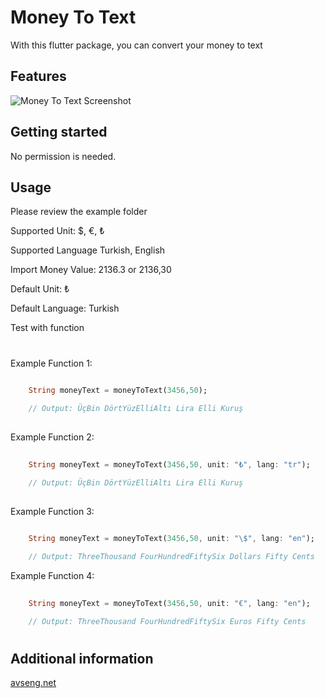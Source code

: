 # Money To Text

With this flutter package, you can convert your money to text


## Features

![Money To Text Screenshot](https://avseng.net/flutterpackages/money_to_text/screenshot.png)

## Getting started

No permission is needed.

## Usage 

Please review the example folder

Supported Unit: $, €, ₺

Supported Language Turkish, English

Import Money Value: 2136.3 or 2136,30

Default Unit: ₺

Default Language: Turkish

Test with function
#
Example Function 1:

```dart
    
    String moneyText = moneyToText(3456,50);

    // Output: ÜçBin DörtYüzElliAltı Lira Elli Kuruş
    
```
 
Example Function 2:

```dart
    
    String moneyText = moneyToText(3456,50, unit: "₺", lang: "tr");

    // Output: ÜçBin DörtYüzElliAltı Lira Elli Kuruş
    
```
 
Example Function 3:

```dart
    
    String moneyText = moneyToText(3456,50, unit: "\$", lang: "en");

    // Output: ThreeThousand FourHundredFiftySix Dollars Fifty Cents

```

Example Function 4:

```dart
    
    String moneyText = moneyToText(3456,50, unit: "€", lang: "en");

    // Output: ThreeThousand FourHundredFiftySix Euros Fifty Cents

```


#
## Additional information

[avseng.net](https://avseng.net)
